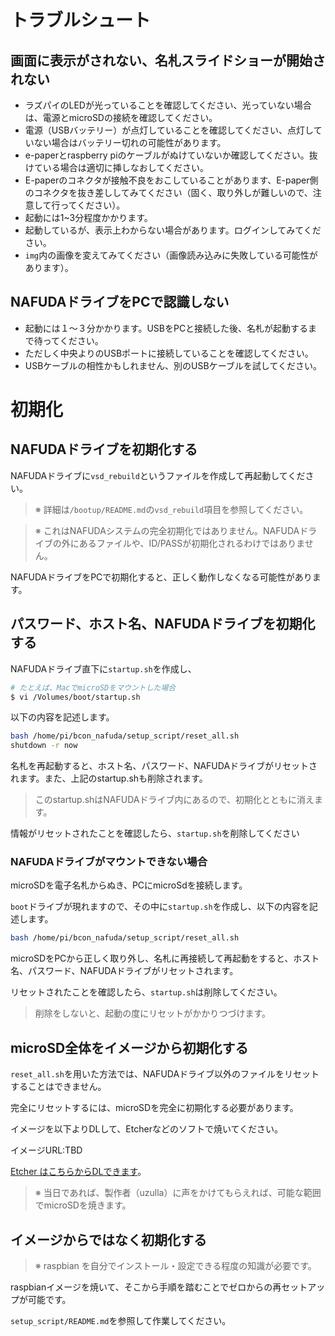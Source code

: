 トラブルシュート
==============

## 画面に表示がされない、名札スライドショーが開始されない

- ラズパイのLEDが光っていることを確認してください、光っていない場合は、電源とmicroSDの接続を確認してください。
- 電源（USBバッテリー）が点灯していることを確認してください、点灯していない場合はバッテリー切れの可能性があります。
- e-paperとraspberry piのケーブルがぬけていないか確認してください。抜けている場合は適切に挿しなおしてください。
- E-paperのコネクタが接触不良をおこしていることがあります、E-paper側のコネクタを抜き差ししてみてください（固く、取り外しが難しいので、注意して行ってください）。
- 起動には1~3分程度かかります。
- 起動しているが、表示上わからない場合があります。ログインしてみてください。
- `img`内の画像を変えてみてください（画像読み込みに失敗している可能性があります）。


## NAFUDAドライブをPCで認識しない

- 起動には１〜３分かかります。USBをPCと接続した後、名札が起動するまで待ってください。
- ただしく中央よりのUSBポートに接続していることを確認してください。
- USBケーブルの相性かもしれません、別のUSBケーブルを試してください。


# 初期化

## NAFUDAドライブを初期化する

NAFUDAドライブに`vsd_rebuild`というファイルを作成して再起動してください。

> ※ 詳細は`/bootup/README.md`の`vsd_rebuild`項目を参照してください。

> ※ これはNAFUDAシステムの完全初期化ではありません。NAFUDAドライブの外にあるファイルや、ID/PASSが初期化されるわけではありません。

NAFUDAドライブをPCで初期化すると、正しく動作しなくなる可能性があります。


## パスワード、ホスト名、NAFUDAドライブを初期化する

NAFUDAドライブ直下に`startup.sh`を作成し、

```bash
# たとえば、MacでmicroSDをマウントした場合
$ vi /Volumes/boot/startup.sh
```

以下の内容を記述します。

```bash
bash /home/pi/bcon_nafuda/setup_script/reset_all.sh
shutdown -r now
```

名札を再起動すると、ホスト名、パスワード、NAFUDAドライブがリセットされます。また、上記のstartup.shも削除されます。

> このstartup.shはNAFUDAドライブ内にあるので、初期化とともに消えます。

情報がリセットされたことを確認したら、`startup.sh`を削除してください


### NAFUDAドライブがマウントできない場合

microSDを電子名札からぬき、PCにmicroSdを接続します。

`boot`ドライブが現れますので、その中に`startup.sh`を作成し、以下の内容を記述します。

```bash
bash /home/pi/bcon_nafuda/setup_script/reset_all.sh
```

microSDをPCから正しく取り外し、名札に再接続して再起動をすると、ホスト名、パスワード、NAFUDAドライブがリセットされます。

リセットされたことを確認したら、`startup.sh`は削除してください。

> 削除をしないと、起動の度にリセットがかかりつづけます。


## microSD全体をイメージから初期化する

`reset_all.sh`を用いた方法では、NAFUDAドライブ以外のファイルをリセットすることはできません。

完全にリセットするには、microSDを完全に初期化する必要があります。

イメージを以下よりDLして、Etcherなどのソフトで焼いてください。

イメージURL:TBD

[Etcher はこちらからDLできます](https://etcher.io/)。

> ※ 当日であれば、製作者（uzulla）に声をかけてもらえれば、可能な範囲でmicroSDを焼きます。


## イメージからではなく初期化する

> ※ raspbian を自分でインストール・設定できる程度の知識が必要です。

raspbianイメージを焼いて、そこから手順を踏むことでゼロからの再セットアップが可能です。

`setup_script/README.md`を参照して作業してください。

